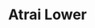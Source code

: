 ---
title: "Atrai Lower"
title_bn: "আত্রাই লোয়ার নদী"
description: "Atrai lower river starts from the Atrai upper river and ends at the Hurasagar river. It covers Dhamurhat, Patnitala, Mahadebpur, Manda, Bagmara, Atrai, Singra, Gurudaspur, Chatmahar, Bhangura, Shahjadpur."
---